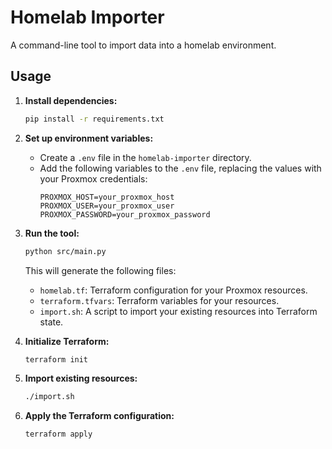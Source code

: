 # Homelab Importer

A command-line tool to import data into a homelab environment.

## Usage

1. **Install dependencies:**
   ```bash
   pip install -r requirements.txt
   ```

2. **Set up environment variables:**
   - Create a `.env` file in the `homelab-importer` directory.
   - Add the following variables to the `.env` file, replacing the values with your Proxmox credentials:
     ```
     PROXMOX_HOST=your_proxmox_host
     PROXMOX_USER=your_proxmox_user
     PROXMOX_PASSWORD=your_proxmox_password
     ```

3. **Run the tool:**
   ```bash
   python src/main.py
   ```
   This will generate the following files:
   - `homelab.tf`: Terraform configuration for your Proxmox resources.
   - `terraform.tfvars`: Terraform variables for your resources.
   - `import.sh`: A script to import your existing resources into Terraform state.

4. **Initialize Terraform:**
   ```bash
   terraform init
   ```

5. **Import existing resources:**
   ```bash
   ./import.sh
   ```

6. **Apply the Terraform configuration:**
   ```bash
   terraform apply
   ```
